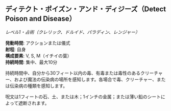 ## ディテクト・ポイズン・アンド・ディジーズ（Detect Poison and Disease）
*レベル1・占術（クレリック、ドルイド、パラディン、レンジャー）*

**発動時間**: アクションまたは儀式  
**射程**: 自身  
**構成要素**: V, S, M（イチイの葉）  
**持続時間**: 集中、最大10分

持続時間中、自分から30フィート以内の毒、有毒または毒性のあるクリーチャー、および魔法の伝染病の場所を感知します。各場合で毒、クリーチャー、または伝染病の種類を感知します。

呪文は1フィートの石、土、または木；1インチの金属；または薄い鉛のシートによって遮断されます。